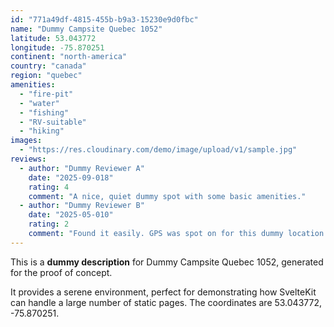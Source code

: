 ```yaml
---
id: "771a49df-4815-455b-b9a3-15230e9d0fbc"
name: "Dummy Campsite Quebec 1052"
latitude: 53.043772
longitude: -75.870251
continent: "north-america"
country: "canada"
region: "quebec"
amenities:
  - "fire-pit"
  - "water"
  - "fishing"
  - "RV-suitable"
  - "hiking"
images:
  - "https://res.cloudinary.com/demo/image/upload/v1/sample.jpg"
reviews:
  - author: "Dummy Reviewer A"
    date: "2025-09-018"
    rating: 4
    comment: "A nice, quiet dummy spot with some basic amenities."
  - author: "Dummy Reviewer B"
    date: "2025-05-010"
    rating: 2
    comment: "Found it easily. GPS was spot on for this dummy location."
---
```


This is a **dummy description** for Dummy Campsite Quebec 1052, generated for the proof of concept.

It provides a serene environment, perfect for demonstrating how SvelteKit can handle a large number of static pages. The coordinates are 53.043772, -75.870251.
